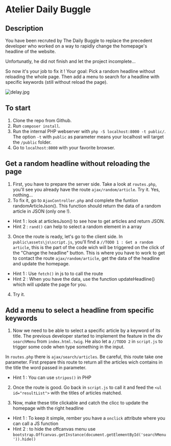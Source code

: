 # Atelier Daily Buggle

## Description

You have been recruted by The Daily Buggle to replace the precedent developer who worked on a way to rapidly change the homepage's headline of the website.

Unfortunatly, he did not finish and let the project incomplete...

So now it's your job to fix it ! Your goal: Pick a random headline without reloading the whole page. Then add a menu to search for a headline with specific keywords (still without reload the page).

![delay.jpg](https://i.imgflip.com/5kml2i.jpg)

## To start

1. Clone the repo from Github.
2. Run `composer install`.
3. Run the internal PHP webserver with `php -S localhost:8000 -t public/`. The option `-t` with `public` as parameter means your localhost will target the `/public` folder.
4. Go to `localhost:8000` with your favorite browser.

## Get a random headline without reloading the page

1. First, you have to prepare the server side. Take a look at `routes.php`, you'll see you already have the route `ajax/random/article`. Try it. Yes, nothing...
2. To fix it, go to `AjaxController.php` and complete the funtion randomArticleJson(). This function should return the data of a random article in JSON (only one !). 
* Hint 1 : look at articlesJson() to see how to get articles and return JSON.
* Hint 2 : `rand()` can help to select a random element in a array

3. Once the route is ready, let's go to the client side. In `public\assets\js\script.js`, you'll find a `//TODO 1 : Get a random article`, this is the part of the code wich will be triggered on the click of the "Change the headline" button. 
This is where you have to work to get to contact the route `ajax/random/article`, get the data of the headline and update the homepage.
* Hint 1 : Use `fetch()` in js to to call the route
* Hint 2 : When you have the data, use the function updateHeadline() which will update the page for you.
4. Try it. 

## Add a menu to select a headline from specific keywords

1. Now we need to be able to select a specific article by a keyword of its title. 
The previous developer started to implement the feature in the div `searchMenu` from `index.html.twig`. He also let a `//TODO 2` in `script.js` to trigger some code when type something in the input.

In `routes.php` there is `ajax/search/articles`. Be careful, this route take one parameter.
First prepare this route to return all the articles wich contains in the title the word passed in parameter. 
* Hint 1 : You can use `stripos()` in PHP
2. Once the route is good. Go back in `script.js` to call it and feed the `<ul id="resultList">` with the titles of articles matched.

3. Now, make these title clickable and catch the clicc to update the homepage with the right headline
* Hint 1 : To keep it simple, rember you have a `onclick` attribute where you can call a JS function 
* Hint 2 : to hide the offcanvas menu use `bootstrap.Offcanvas.getInstance(document.getElementById('searchMenu')).hide()`

